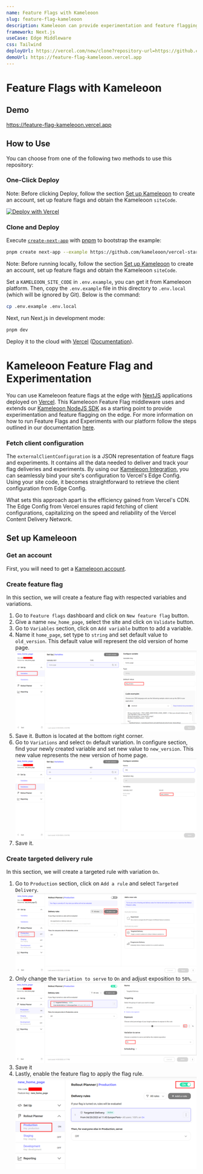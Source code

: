 ```yaml
---
name: Feature Flags with Kameleoon
slug: feature-flag-kameleoon
description: Kameleoon can provide experimentation and feature flagging. In this template we'll be using it at the edge.
framework: Next.js
useCase: Edge Middleware
css: Tailwind
deployUrl: https://vercel.com/new/clone?repository-url=https://github.com/kameleoon/vercel-starter-kit/tree/main&env=KAMELEOON_SITE_CODE,EDGE_CONFIG&project-name=feature-flag-kameleoon&repository-name=feature-flag-kameleoon
demoUrl: https://feature-flag-kameleoon.vercel.app
---
```


# Feature Flags with Kameleoon

## Demo

https://feature-flag-kameleoon.vercel.app

## How to Use

You can choose from one of the following two methods to use this repository:

### One-Click Deploy

Note: Before clicking Deploy, follow the section [Set up Kameleoon](#setup-kameleoon) to create an account, set up feature flags and obtain the Kameleoon `siteCode`.

[![Deploy with Vercel](https://vercel.com/button)](https://vercel.com/new/clone?repository-url=https://github.com/kameleoon/vercel-starter-kit/tree/main&env=KAMELEOON_SITE_CODE,EDGE_CONFIG&project-name=feature-flag-kameleoon&repository-name=feature-flag-kameleoon)

### Clone and Deploy

Execute [`create-next-app`](https://github.com/vercel/next.js/tree/canary/packages/create-next-app) with [pnpm](https://pnpm.io/installation) to bootstrap the example:

```bash
pnpm create next-app --example https://github.com/kameleoon/vercel-starter-kit/tree/main
```

Note: Before running locally, follow the section [Set up Kameleoon](#setup-kameleoon) to create an account, set up feature flags and obtain the Kameleoon `siteCode`.

Set a `KAMELEOON_SITE_CODE` in `.env.example`, you can get it from Kameleoon platform. Then, copy the `.env.example` file in this directory to `.env.local` (which will be ignored by Git). Below is the command:

```bash
cp .env.example .env.local
```

Next, run Next.js in development mode:

```bash
pnpm dev
```

Deploy it to the cloud with [Vercel](https://vercel.com/new?utm_source=github&utm_medium=readme&utm_campaign=edge-middleware-eap) ([Documentation](https://nextjs.org/docs/deployment)).

# Kameleoon Feature Flag and Experimentation

You can use Kameleoon feature flags at the edge with [NextJS](https://nextjs.org/) applications deployed on [Vercel](https://vercel.com). This Kameleoon Feature Flag middleware uses and extends our [Kameleoon NodeJS SDK](https://developers.kameleoon.com/feature-management-and-experimentation/web-sdks/nodejs-sdk) as a starting point to provide experimentation and feature flagging on the edge. For more information on how to run Feature Flags and Experiments with our platform follow the steps outlined in our documentation [here](https://developers.kameleoon.com/feature-management-and-experimentation/web-sdks/nodejs-sdk).

### Fetch client configuration

The `externalClientConfiguration` is a JSON representation of feature flags and experiments. It contains all the data needed to deliver and track your flag deliveries and experiments. By using our [Kameleoon Integration](https://vercel.com/integrations/kameleoon), you can seamlessly bind your site's configuration to Vercel's Edge Config. Using your site code, it becomes straightforward to retrieve the client configuration from Edge Config.

What sets this approach apart is the efficiency gained from Vercel's CDN. The Edge Config from Vercel ensures rapid fetching of client configurations, capitalizing on the speed and reliability of the Vercel Content Delivery Network.

## Set up Kameleoon

### Get an account

First, you will need to get a [Kameleoon account](https://app.kameleoon.com).

### Create feature flag

In this section, we will create a feature flag with respected variables and variations.

1. Go to `Feature flags` dashboard and click on `New feature flag` button.
2. Give a name `new_home_page`, select the site and click on `Validate` button.
3. Go to `Variables` section, click on `Add variable` button to add a variable.
4. Name it `home_page`, set type to `string` and set default value to `old_version`. This default value will represent the old version of home page.
   ![variables section](docs/variables.png)
5. Save it. Button is located at the bottom right corner.
6. Go to `Variations` and select `On` default variation. In configure section, find your newly created variable and set new value to `new_version`. This new value represents the new version of home page.
   ![variations section](docs/variations.png)
7. Save it.

### Create targeted delivery rule

In this section, we will create a targeted rule with variation `On`.

1. Go to `Production` section, click on `Add a rule` and select `Targeted Delivery`.
   ![rule creation](docs/rule-creation.png)
2. Only change the `Variation to serve` to `On` and adjust exposition to `50%`.
   ![targeted delivery rule](docs/targeted-rule.png)
3. Save it
4. Lastly, enable the feature flag to apply the flag rule.
   ![toggle on](docs/toggle.png)
